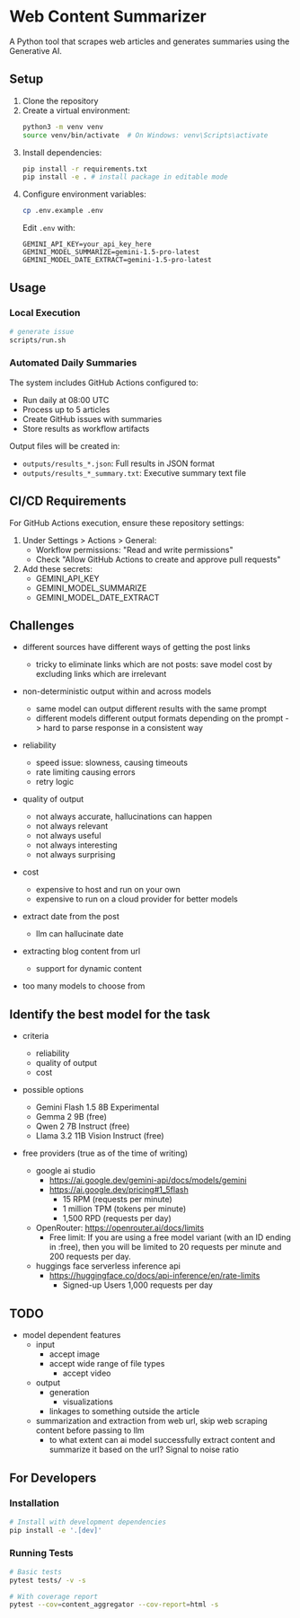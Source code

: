 # Web Content Summarizer

A Python tool that scrapes web articles and generates summaries using the Generative AI.

## Setup

1. Clone the repository
2. Create a virtual environment:
   ```bash
   python3 -m venv venv
   source venv/bin/activate  # On Windows: venv\Scripts\activate
   ```
3. Install dependencies:
   ```bash
   pip install -r requirements.txt
   pip install -e . # install package in editable mode
   ```
4. Configure environment variables:
   ```bash
   cp .env.example .env
   ```
   Edit `.env` with:
   ```
   GEMINI_API_KEY=your_api_key_here
   GEMINI_MODEL_SUMMARIZE=gemini-1.5-pro-latest
   GEMINI_MODEL_DATE_EXTRACT=gemini-1.5-pro-latest
   ```

## Usage

### Local Execution
```bash
# generate issue
scripts/run.sh
```

### Automated Daily Summaries
The system includes GitHub Actions configured to:
- Run daily at 08:00 UTC
- Process up to 5 articles
- Create GitHub issues with summaries
- Store results as workflow artifacts

Output files will be created in:
- `outputs/results_*.json`: Full results in JSON format
- `outputs/results_*_summary.txt`: Executive summary text file

## CI/CD Requirements
For GitHub Actions execution, ensure these repository settings:
1. Under Settings > Actions > General:
   - Workflow permissions: "Read and write permissions"
   - Check "Allow GitHub Actions to create and approve pull requests"
2. Add these secrets:
   - GEMINI_API_KEY
   - GEMINI_MODEL_SUMMARIZE
   - GEMINI_MODEL_DATE_EXTRACT

## Challenges
- different sources have different ways of getting the post links
  - tricky to eliminate links which are not posts: save model cost by excluding links which are irrelevant
- non-deterministic output within and across models
  - same model can output different results with the same prompt
  - different models different output formats depending on the prompt -> hard to parse response in a consistent way
- reliability
  - speed issue: slowness, causing timeouts
  - rate limiting causing errors
   - retry logic
- quality of output
  - not always accurate, hallucinations can happen
  - not always relevant
  - not always useful
  - not always interesting
  - not always surprising
- cost
  - expensive to host and run on your own
  - expensive to run on a cloud provider for better models
- extract date from the post
  - llm can hallucinate date

- extracting blog content from url
  - support for dynamic content

- too many models to choose from

## Identify the best model for the task
- criteria
  - reliability
  - quality of output
  - cost

- possible options
  - Gemini Flash 1.5 8B Experimental
  - Gemma 2 9B (free)
  - Qwen 2 7B Instruct (free)
  - Llama 3.2 11B Vision Instruct (free)

- free providers (true as of the time of writing)
  - google ai studio
    - https://ai.google.dev/gemini-api/docs/models/gemini
    - https://ai.google.dev/pricing#1_5flash
      - 15 RPM (requests per minute)
      - 1 million TPM (tokens per minute)
      - 1,500 RPD (requests per day)
  - OpenRouter: https://openrouter.ai/docs/limits
    - Free limit: If you are using a free model variant (with an ID ending in :free), then you will be limited to 20 requests per minute and 200 requests per day.
  - huggings face serverless inference api
    - https://huggingface.co/docs/api-inference/en/rate-limits
      - Signed-up Users	1,000 requests per day


## TODO
- model dependent features
  - input
    - accept image
    - accept wide range of file types
      - accept video
  - output
    - generation
      - visualizations
    - linkages to something outside the article
  - summarization and extraction from web url, skip web scraping content before passing to llm
    - to what extent can ai model successfully extract content and summarize it based on the url? Signal to noise ratio

## For Developers

### Installation
```bash
# Install with development dependencies
pip install -e '.[dev]'
```

### Running Tests
```bash
# Basic tests
pytest tests/ -v -s

# With coverage report
pytest --cov=content_aggregator --cov-report=html -s
```